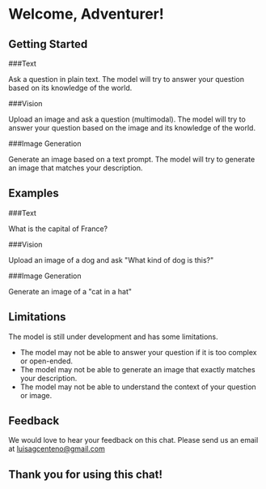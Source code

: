 # Welcome, Adventurer!

## Getting Started

###Text

Ask a question in plain text. The model will try to answer your question based on its knowledge of the world.

###Vision

Upload an image and ask a question (multimodal). The model will try to answer your question based on the image and its knowledge of the world.

###Image Generation

Generate an image based on a text prompt. The model will try to generate an image that matches your description.

## Examples

###Text

What is the capital of France?

###Vision

Upload an image of a dog and ask "What kind of dog is this?"

###Image Generation

Generate an image of a "cat in a hat"

## Limitations

The model is still under development and has some limitations.

* The model may not be able to answer your question if it is too complex or open-ended.
* The model may not be able to generate an image that exactly matches your description.
* The model may not be able to understand the context of your question or image.

## Feedback

We would love to hear your feedback on this chat. Please send us an email at luisagcenteno@gmail.com

## Thank you for using this chat!